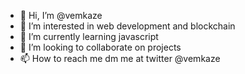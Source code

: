- 👋 Hi, I’m @vemkaze
- 👀 I’m interested in  web development and blockchain
- 🌱 I’m currently learning javascript
- 💞️ I’m looking to collaborate on projects
- 📫 How to reach me dm me at twitter @vemkaze

<!---
vemkaze/vemkaze is a ✨ special ✨ repository because its `README.md` (this file) appears on your GitHub profile.
You can click the Preview link to take a look at your changes.
--->
